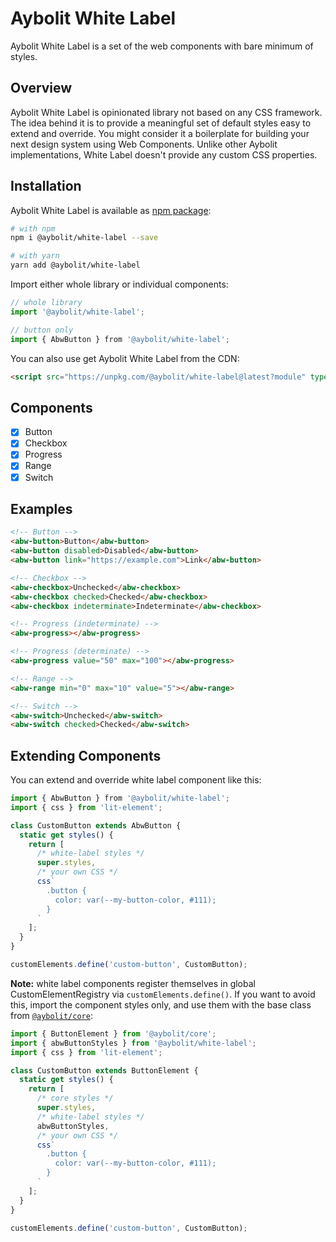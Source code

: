 # Aybolit White Label

Aybolit White Label is a set of the web components with bare minimum of styles.

## Overview

Aybolit White Label is opinionated library not based on any CSS framework. The idea behind it is to provide a meaningful set of default styles easy to extend and override. You might consider it a boilerplate for building your next  design system using Web Components. Unlike other Aybolit implementations, White Label doesn't provide any custom CSS properties.

## Installation

Aybolit White Label is available as [npm package](https://www.npmjs.com/package/@aybolit/white-label):

```sh
# with npm
npm i @aybolit/white-label --save

# with yarn
yarn add @aybolit/white-label
```

Import either whole library or individual components:

```js
// whole library
import '@aybolit/white-label';

// button only
import { AbwButton } from '@aybolit/white-label';
```

You can also use get Aybolit White Label from the CDN:

```html
<script src="https://unpkg.com/@aybolit/white-label@latest?module" type="module"></script>
```

## Components

- [x] Button
- [x] Checkbox
- [x] Progress
- [x] Range
- [x] Switch

## Examples

```html
<!-- Button -->
<abw-button>Button</abw-button>
<abw-button disabled>Disabled</abw-button>
<abw-button link="https://example.com">Link</abw-button>

<!-- Checkbox -->
<abw-checkbox>Unchecked</abw-checkbox>
<abw-checkbox checked>Checked</abw-checkbox>
<abw-checkbox indeterminate>Indeterminate</abw-checkbox>

<!-- Progress (indeterminate) -->
<abw-progress></abw-progress>

<!-- Progress (determinate) -->
<abw-progress value="50" max="100"></abw-progress>

<!-- Range -->
<abw-range min="0" max="10" value="5"></abw-range>

<!-- Switch -->
<abw-switch>Unchecked</abw-switch>
<abw-switch checked>Checked</abw-switch>
```

## Extending Components

You can extend and override white label component like this:

```js
import { AbwButton } from '@aybolit/white-label';
import { css } from 'lit-element';

class CustomButton extends AbwButton {
  static get styles() {
    return [
      /* white-label styles */
      super.styles,
      /* your own CSS */
      css`
        .button {
          color: var(--my-button-color, #111);
        }
      `
    ];
  }
}

customElements.define('custom-button', CustomButton);
```

**Note:** white label components register themselves in global CustomElementRegistry via `customElements.define()`. If you want to avoid this, import the component styles only, and use them with the base class from [`@aybolit/core`](https://github.com/web-padawan/aybolit/tree/master/packages/core):

```js
import { ButtonElement } from '@aybolit/core';
import { abwButtonStyles } from '@aybolit/white-label';
import { css } from 'lit-element';

class CustomButton extends ButtonElement {
  static get styles() {
    return [
      /* core styles */
      super.styles,
      /* white-label styles */
      abwButtonStyles,
      /* your own CSS */
      css`
        .button {
          color: var(--my-button-color, #111);
        }
      `
    ];
  }
}

customElements.define('custom-button', CustomButton);
```

